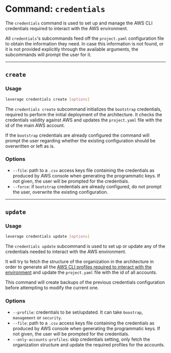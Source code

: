 # Command: `credentials`

The `credentials` command is used to set up and manage the AWS CLI credentials required to interact with the AWS environment.

All `credentials`'s subcommands feed off the `project.yaml` configuration file to obtain the information they need. In case this information is not found, or it is not provided explicitly through the available arguments, the subcommands will prompt the user for it.

---
## `create`

### Usage
``` bash
leverage credentials create [options]
```

The `credentials create` subcommand initializes the `bootstrap` credentials, required to perform the initial deployment of the architecture. It checks the credentials validity against AWS and updates the `project.yaml` file with the id of the main AWS account.

If the `bootstrap` credentials are already configured the command will prompt the user regarding whether the existing configuration should be overwritten or left as is.

### Options
* `--file`: path to a `.csv` access keys file containing the credentials as produced by AWS console when generating the programmatic keys. If not given, the user will be prompted for the credentials.
* `--force`: if `bootstrap` credentials are already configured, do not prompt the user, overwrite the existing configuration.

---
## `update`

### Usage
``` bash
leverage credentials update [options]
```

The `credentials update` subcommand is used to set up or update any of the credentials needed to interact with the AWS environment.

It will try to fetch the structure of the organization in the architecture in order to generate all the [AWS CLI profiles required to interact with the environment](../../../features/identities/credentials.md) and update the `project.yaml` file with the id of all accounts.

This command will create backups of the previous credentials configuration before attempting to modify the current one.

### Options
* `--profile`: credentials to be set/updated. It can take `boostrap`, `management` or `security`.
* `--file`: path to a `.csv` access keys file containing the credentials as produced by AWS console when generating the programmatic keys. If not given, the user will be prompted for the credentials.
* `--only-accounts-profiles`: skip credentials setting, only fetch the organization structure and update the required profiles for the accounts.